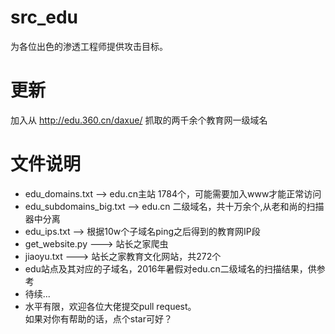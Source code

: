 # src_edu
为各位出色的渗透工程师提供攻击目标。
# 更新
加入从 http://edu.360.cn/daxue/ 抓取的两千余个教育网一级域名
# 文件说明
* edu_domains.txt  --> edu.cn主站 1784个，可能需要加入www才能正常访问
* edu_subdomains_big.txt --> edu.cn 二级域名，共十万余个,从老和尚的扫描器中分离
* edu_ips.txt --> 根据10w个子域名ping之后得到的教育网IP段
* get_website.py ---> 站长之家爬虫
* jiaoyu.txt ---> 站长之家教育文化网站，共272个
* edu站点及其对应的子域名，2016年暑假对edu.cn二级域名的扫描结果，供参考
* 待续...
* 水平有限，欢迎各位大佬提交pull request。  
如果对你有帮助的话，点个star可好？  


